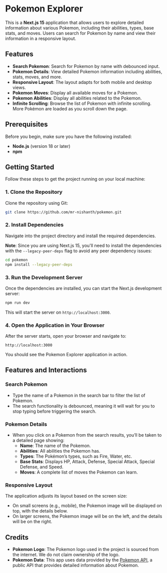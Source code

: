 # Pokemon Explorer

This is a **Next.js 15** application that allows users to explore detailed information about various Pokemon, including their abilities, types, base stats, and moves. Users can search for Pokemon by name and view their information in a responsive layout.

## Features

- **Search Pokemon**: Search for Pokemon by name with debounced input.
- **Pokemon Details**: View detailed Pokemon information including abilities, stats, moves, and more.
- **Responsive Layout**: The layout adapts for both mobile and desktop views.
- **Pokemon Moves**: Display all available moves for a Pokemon.
- **Pokemon Abilities**: Display all abilities related to the Pokemon.
- **Infinite Scrolling**: Browse the list of Pokemon with infinite scrolling. More Pokémon are loaded as you scroll down the page.



## Prerequisites

Before you begin, make sure you have the following installed:

- **Node.js** (version 18 or later)
- **npm** 

## Getting Started

Follow these steps to get the project running on your local machine:

### 1. Clone the Repository

Clone the repository using Git:

```bash
git clone https://github.com/mr-nishanth/pokemon.git
```

### 2. Install Dependencies

Navigate into the project directory and install the required dependencies.

**Note**: Since you are using Next.js 15, you'll need to install the dependencies with the `--legacy-peer-deps` flag to avoid any peer dependency issues:

```bash
cd pokemon
npm install --legacy-peer-deps
```

### 3. Run the Development Server

Once the dependencies are installed, you can start the Next.js development server:

```bash
npm run dev
```

This will start the server on `http://localhost:3000`.

### 4. Open the Application in Your Browser

After the server starts, open your browser and navigate to:

```
http://localhost:3000
```

You should see the Pokemon Explorer application in action.

## Features and Interactions

### Search Pokemon

- Type the name of a Pokemon in the search bar to filter the list of Pokemon.
- The search functionality is debounced, meaning it will wait for you to stop typing before triggering the search.

### Pokemon Details

- When you click on a Pokemon from the search results, you’ll be taken to a detailed page showing:
  - **Name**: The name of the Pokemon.
  - **Abilities**: All abilities the Pokemon has.
  - **Types**: The Pokémon’s types, such as Fire, Water, etc.
  - **Base Stats**: Displays HP, Attack, Defense, Special Attack, Special Defense, and Speed.
  - **Moves**: A complete list of moves the Pokemon can learn.

### Responsive Layout

The application adjusts its layout based on the screen size:

- On small screens (e.g., mobile), the Pokemon image will be displayed on top, with the details below.
- On larger screens, the Pokemon image will be on the left, and the details will be on the right.

## Credits

- **Pokemon Logo**: The Pokemon logo used in the project is sourced from the internet. We do not claim ownership of the logo.
- **Pokemon Data**: This app uses data provided by the [Pokemon API](https://pokeapi.co/), a public API that provides detailed information about Pokemon.

